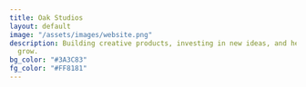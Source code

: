 ```yaml
---
title: Oak Studios
layout: default
image: "/assets/images/website.png"
description: Building creative products, investing in new ideas, and helping companies
  grow.
bg_color: "#3A3C83"
fg_color: "#FF8181"
---
```


